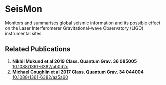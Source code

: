 SeisMon
=======

Monitors and summarises global seismic information and its possible effect on the Laser Interferomerer Gravitational-wave Observatory (LIGO) instrumental sites

## Related Publications
1. **Nikhil Mukund et al 2019 Class. Quantum Grav. 36 085005** [10.1088/1361-6382/ab0d2c](https://doi.org/10.1088/1361-6382/ab0d2c)          
2. **Michael Coughlin et al 2017 Class. Quantum Grav. 34 044004** [10.1088/1361-6382/aa5a60](https://doi.org/10.1088/1361-6382/aa5a60)

